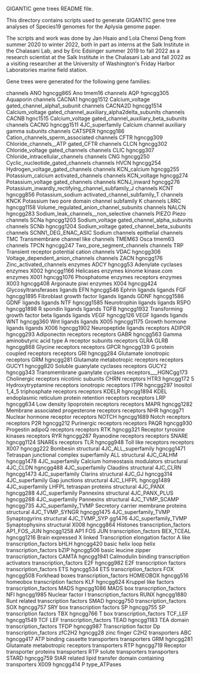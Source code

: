 GIGANTIC gene trees README file.

This directory contains scripts used to generate GIGANTIC gene tree analyses of Species19 genomes for the Aplysia genome paper. 

The scripts and work was done by Jan Hsaio and Lola Chenxi Deng from summer 2020 to winter 2022, both in part as interns at the Salk Institute in the Chalasani Lab, and by Eric Edsinger summer 2019 to fall 2022 as a research scientist at the Salk Institute in the Chalasani Lab and fall 2022 as a visiting researcher at the University of Washington's Friday Harbor Laboratories marine field station.

Gene trees were generated for the following gene families:

channels ANO hgncgg865 Ano tmem16
channels AQP hgncgg305 Aquaporin
channels CACNA1 hgncgg1512 Calcium_voltage gated_channel_alpha1_subunit
channels CACNA2D hgncgg1514 Calcium_voltage gated_channel_auxiliary_alpha2delta_subunits
channels CACNB hgnc1515 Calcium_voltage gated_channel_auxiliary_beta_subunits
channels CACNG hgncgg1511 4JC_superfamily Calcium channel auxiliary gamma subunits
channels CATSPER hgncgg186 Cation_channels_sperm_associated
channels CFTR hgncgg309 Chloride_channels__ATP gated_CFTR
channels CLCN hgncgg302 Chloride_voltage gated_channels
channels CLIC hgncgg307 Chloride_intracellular_channels
channels CNG hgncgg250 Cyclic_nucleotide_gated_channels
channels HVCN hgncgg254 Hydrogen_voltage_gated_channels
channels KCN_calcium hgncgg255 Potassium_calcium activated_channels
channels KCN_voltage hgncgg274 Potassium_voltage gated_channels 
channels KCNJ_inward hgncgg276 Potassium_inwardly_rectifying_channel_subfamily_J
channels KCNT hgncgg856 Potassium_sodium activated_channel_subfamily_T
channels KNCK Potassium two pore domain channel subfamily K
channels LRRC hgncgg1158 Volume_regulated_anion_channel_subunits
channels NALCN hgncgg283 Sodium_leak_channels__non_selective
channels PIEZO Piezo
channels SCNa hgncgg1203 Sodium_voltage gated_channel_alpha_subunits
channels SCNb hgncgg1204 Sodium_voltage gated_channel_beta_subunits
channels SCNN1_DEG_ENAC_ASIC Sodium channels epithelial
channels TMC Transmembrane channel like
channels TMEM63 Osca tmem63
channels TPCN hgncgg247 Two_pore_segment_channels
channels TRP Transient receptor potential cation
channels VDAC hgncgg306 Voltage_dependent_anion_channels
channels ZACN hgncgg176 Zinc_activated_channels
enzymes ADCY hgncgg53 Adenylate cyclases
enzymes X002 hgncgg1166 Helicases
enzymes kinome kinase.com
enzymes X001 hgncgg1076 Phosphatome enzymes receptors
enzymes X003 hgncgg408 Argonaute piwi
enzymes X004 hgncgg424 Glycosyltransferases
ligands EFN hgncgg546 Ephrin ligands
ligands FGF hgncgg1895 Fibroblast growth factor ligands
ligands GDNF hgncgg1586 GDNF ligands
ligands NTF hgncgg1585 Neurotrophin ligands
ligands RSPO hgncgg1898 R spondin ligands
ligands TGFB hgncgg1932 Transforming growth factor beta ligands
ligands VEGF hgncgg126 VEGF ligands
ligands WNT hgncgg360 Wnt ligands
ligands X005 hgncgg1175 Growth hormone ligands
ligands X006 hgncgg1902 Neuropeptide ligands
receptors ADIPOR hgncgg293 Adiponectin receptors
receptors GABR hgncgg563 Gamma aminobutyric acid type A receptor subunits
receptors GLRA GLRB hgncgg868 Glycine receptors
receptors GPCR hgncgg139 G protein coupled receptors
receptors GRI hgncgg284 Glutamate ionotropic
receptors GRM hgncgg281 Glutamate metabotropic receptors
receptors GUCY1 hgncgg820 Soluble guanylate cyclases
receptors GUCY2 hgncgg343 Transmembrane guanylate cyclases
receptors___HGNCgg173 Cholinergic receptors nicotinic subunits CHRN
receptors HTR3 hgncgg172 5 Hydroxytryptamine receptors ionotropic
receptors ITPR hgncgg297 Inositol 1_4_5 triphosphate receptors
receptors KDELR hgncgg1894 KDEL endoplasmic reticulum protein retention receptors
receptors LRP hgncgg634 Low density lipoprotein receptors
receptors MAPR hgncgg1282 Membrane associated progesterone receptors
receptors NHR hgncgg71 Nuclear hormone receptor
receptors NOTCH hgncgg1689 Notch receptors
receptors P2R hgncgg212 Purinergic receptors
receptors PAQR hgncgg930 Progestin adipoQ receptors
receptors RTK hgncgg321 Receptor tyrosine kinases
receptors RYR hgncgg287 Ryanodine receptors
receptors SNARE hgncgg1124 SNAREs
receptors TLR hgncgg948 Toll like receptors
receptors X007 hgncgg222 Bombesin
structural 4JC_ALL_superfamily hgncgg1471 Tetraspan junctional complex superfamily ALL
structural 4JC_CALHM hgncgg1478 4JC_superfamily Calcium homeostasis modulators
structural 4JC_CLDN hgncgg488 4JC_superfamily Claudins
structural 4JC_CLRN hgncgg1473 4JC_superfamily Clarins
structural 4JC_GJ hgncgg314 4JC_superfamily Gap junctions
structural 4JC_LHFPL hgncgg1489 4JC_superfamily LHFPL tetraspan proteins
structural 4JC_PANX hgncgg288 4JC_superfamily Pannexins
structural 4JC_PANX_PLUS hgncgg288 4JC_superfamily Pannexins
structural 4JC_TVMP_SCAMP hgncgg735 4JC_superfamily_TVMP Secretory carrier membrane proteins
structural 4JC_TVMP_SYNGR hgncgg1475 4JC_superfamily_TVMP Synaptogyrins
structural 4JC_TVMP_SYP gg1476 4JC_superfamily_TVMP Synaptophysins
structural X008 hgncgg864 Histones
transcription_factors AP1_FOS_JUN hgncgg1258 AP1 FOS JUN
transcription_factors BEX_TCEAL hgncgg1216 Brain expressed X linked Transcription elongation factor A like
transcription_factors bHLH hgncgg420 basic helix loop helix
transcription_factors bZIP hgncgg506 basic leucine zipper
transcription_factors CAMTA hgncgg1941 Calmodulin binding transcription activators
transcription_factors E2F hgncgg982 E2F transcription factors
transcription_factors ETS hgncgg534 ETS
transcription_factors FOX hgncgg508 Forkhead boxes
transcription_factors HOMEOBOX hgncgg516 homeobox
transcription factors KLF hgncgg624 Kruppel like factors
transcription_factors MADS hgncgg1086 MADS box
transcription_factors NFI hgncgg1985 Nuclear factor I
transcription_factors RUNX hgncgg1880 Runt related
transcription factors SMAD hgncgg750
transcription_factors SOX hgncgg757 SRY box
transcription factors SP hgncgg755 SP
transcription factors TBX hgncgg766 T box
transcription_factors TCF_LEF hgncgg1549 TCF LEF
transcription_factors TEAD hgncgg1183 TEA domain
transcription_factors TFDP hgncgg987 Transcription factor Dp
transcription_factors zfC2H2 hgncgg28 zinc finger C2H2
transporters ABC hgncgg417 ATP binding cassette transporters
transporters GRM hgncgg281 Glutamate metabotropic receptors
transporters RTP hgncgg719 Receptor transporter proteins
transporters RTP solute transporters
transporters STARD hgncgg759 StAR related lipid transfer domain containing
transporters X009 hgncgg414 P type_ATPases
